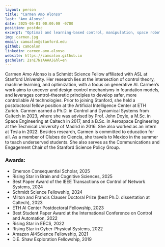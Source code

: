 ```yaml
---
layout: person
title: "Carmen Amo Alonso"
last: "Amo Alonso"
date: 2025-06-01 00:00:00 -0700
position: postdoc
excerpt: "Optimal and learning-based control, manipulation, space robotics"
img: carmen.jpg
email: camoalon@stanford.edu
github: camoalon
linkedin: carmen-amo-alonso
website: https://camoalon.github.io
gscholar: 2snI7NsAAAAJ&hl=en
---
```

Carmen Amo Alonso is a Schmidt Science Fellow affiliated with ASL at Stanford University. Her research lies at the intersection of control theory, machine learning, and optimization, with a focus on generative AI. Carmen’s work aims to uncover and design control mechanisms in foundation models, and leverages control-theoretic principles to develop safer, more controllable AI technologies. Prior to joining Stanford, she held a postdoctoral fellow position at the Artificial Intelligence Center at ETH Zurich. Carmen earned a Ph.D. in Control and Dynamical Systems from Caltech in 2023, where she was advised by Prof. John Doyle, a M.Sc. in Space Engineering at Caltech in 2017, and a B.Sc. in Aerospace Engineering at the Technical University of Madrid in 2016. She also worked as an intern at Tesla in 2022. Besides research, Carmen is committed to education for all. As a member of Clubes de Ciencia, she travels to Mexico in the summer to teach underserved students. She also serves as the Communications and Engagement Chair of the Stanford Science Policy Group.
### Awards:
- Emerson Consequential Scholar, 2025
- Rising Star in Brain and Cognitive Sciences, 2025
- Best Paper Award of the IEEE Transactions on Control of Network Systems, 2024
- Schmidt Science Fellowship, 2024
- Milton and Francis Clauser Doctoral Prize (best Ph.D. dissertation at Caltech), 2023
- ETH AI Center Postdoctoral Fellowship, 2023
- Best Student Paper Award at the International Conference on Control and Automation, 2022
- Rising Star in EECS, 2022
- Rising Star in Cyber-Physical Systems, 2022
- Amazon AI4Science Fellowship, 2021
- D.E. Shaw Exploration Fellowship, 2019
